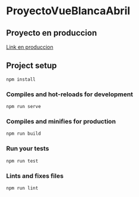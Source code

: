 # ProyectoVueBlancaAbril

## Proyecto en produccion
[Link en produccion](https://gracious-nightingale-c91ed1.netlify.com)

## Project setup
```
npm install
```

### Compiles and hot-reloads for development
```
npm run serve
```

### Compiles and minifies for production
```
npm run build
```

### Run your tests
```
npm run test
```

### Lints and fixes files
```
npm run lint
```

